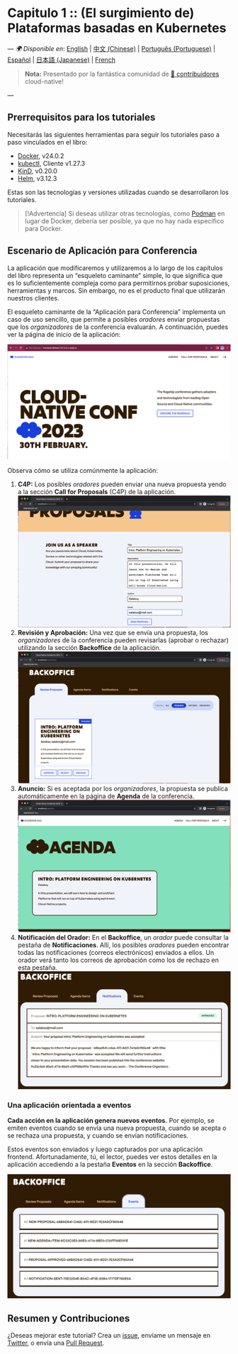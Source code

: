 # Capitulo 1 :: (El surgimiento de) Plataformas basadas en Kubernetes

—
_🌍 Disponible en_: [English](README.md) | [中文 (Chinese)](README-zh.md) | [Português (Portuguese)](README-pt.md) | [Español](README-es.md) | [日本語 (Japanese)](README-ja.md) | [French](README-fr.md)
> **Nota:** Presentado por la fantástica comunidad de [ 🌟 contribuidores](https://github.com/salaboy/platforms-on-k8s/graphs/contributors) cloud-native!

—

## Prerrequisitos para los tutoriales

Necesitarás las siguientes herramientas para seguir los tutoriales paso a paso vinculados en el libro:
- [Docker](https://docs.docker.com/engine/install/), v24.0.2
- [kubectl](https://kubernetes.io/docs/tasks/tools/), Cliente v1.27.3
- [KinD](https://kind.sigs.k8s.io/docs/user/quick-start/), v0.20.0
- [Helm](https://helm.sh/docs/intro/install/), v3.12.3

Estas son las tecnologías y versiones utilizadas cuando se desarrollaron los tutoriales.

> [!Advertencia]
> Si deseas utilizar otras tecnologías, como [Podman](https://podman.io/) en lugar de Docker, debería ser posible, ya que no hay nada específico para Docker.

## Escenario de Aplicación para Conferencia

La aplicación que modificaremos y utilizaremos a lo largo de los capítulos del libro representa un “esqueleto caminante” simple, lo que significa que es lo suficientemente compleja como para permitirnos probar suposiciones, herramientas y marcos. Sin embargo, no es el producto final que utilizarán nuestros clientes.

El esqueleto caminante de la “Aplicación para Conferencia” implementa un caso de uso sencillo, que permite a posibles _oradores_ enviar propuestas que los _organizadores_ de la conferencia evaluarán. A continuación, puedes ver la página de inicio de la aplicación:

![inicio](imgs/homepage.png)

Observa cómo se utiliza comúnmente la aplicación:
1. **C4P:** Los posibles _oradores_ pueden enviar una nueva propuesta yendo a la sección **Call for Proposals** (C4P) de la aplicación.
   ![propuestas](imgs/proposals.png)
2. **Revisión y Aprobación:** Una vez que se envía una propuesta, los _organizadores_ de la conferencia pueden revisarlas (aprobar o rechazar) utilizando la sección **Backoffice** de la aplicación.
   ![backoffice](imgs/backoffice.png)
3. **Anuncio:** Si es aceptada por los _organizadores_, la propuesta se publica automáticamente en la página de **Agenda** de la conferencia.
   ![agenda](imgs/agenda.png)
4. **Notificación del Orador:** En el **Backoffice**, un _orador_ puede consultar la pestaña de **Notificaciones**. Allí, los posibles _oradores_ pueden encontrar todas las notificaciones (correos electrónicos) enviados a ellos. Un orador verá tanto los correos de aprobación como los de rechazo en esta pestaña.
   ![notificaciones](imgs/notifications-backoffice.png)

### Una aplicación orientada a eventos

**Cada acción en la aplicación genera nuevos eventos.** Por ejemplo, se emiten eventos cuando se envía una nueva propuesta, cuando se acepta o se rechaza una propuesta, y cuando se envían notificaciones.

Estos eventos son enviados y luego capturados por una aplicación frontend. Afortunadamente, tú, el lector, puedes ver estos detalles en la aplicación accediendo a la pestaña **Eventos** en la sección **Backoffice**.

![eventos](imgs/events-backoffice.png)

## Resumen y Contribuciones

¿Deseas mejorar este tutorial? Crea un [issue](https://github.com/salaboy/platforms-on-k8s/issues/new), envíame un mensaje en [Twitter](https://twitter.com/salaboy), o envía una [Pull Request](https://github.com/salaboy/platforms-on-k8s/compare).
